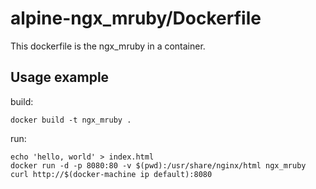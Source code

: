 # alpine-ngx_mruby/Dockerfile
This dockerfile is the ngx_mruby in a container.

## Usage example
build:

```
docker build -t ngx_mruby .
```

run:

```
echo 'hello, world' > index.html
docker run -d -p 8080:80 -v $(pwd):/usr/share/nginx/html ngx_mruby
curl http://$(docker-machine ip default):8080
```
